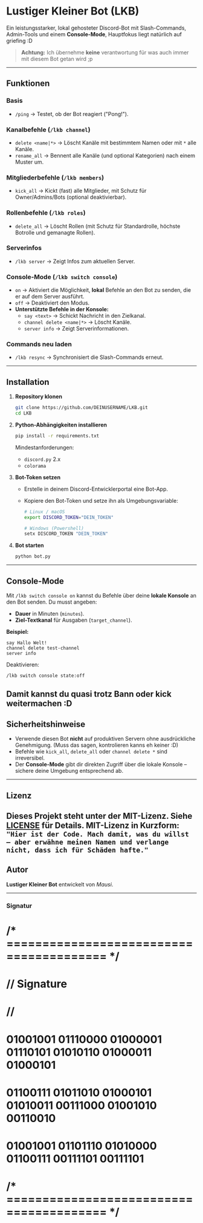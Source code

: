 
# Lustiger Kleiner Bot (LKB) 

Ein leistungsstarker, lokal gehosteter Discord-Bot mit Slash-Commands, Admin-Tools und einem **Console-Mode**, Hauptfokus liegt natürlich auf griefing :D

>  **Achtung:** Ich übernehme **keine** verantwortung für was auch immer mit diesem Bot getan wird ;p

---

## Funktionen

### Basis
- `/ping` → Testet, ob der Bot reagiert ("Pong!").

### Kanalbefehle (`/lkb channel`)
- `delete <name|*>` → Löscht Kanäle mit bestimmtem Namen oder mit `*` alle Kanäle.
- `rename_all` → Bennent alle Kanäle (und optional Kategorien) nach einem Muster um.

### Mitgliederbefehle (`/lkb members`)
- `kick_all` → Kickt (fast) alle Mitglieder, mit Schutz für Owner/Admins/Bots (optional deaktivierbar).

### Rollenbefehle (`/lkb roles`)
- `delete_all` → Löscht Rollen (mit Schutz für Standardrolle, höchste Botrolle und gemanagte Rollen).

### Serverinfos
- `/lkb server` → Zeigt Infos zum aktuellen Server.

### Console-Mode (`/lkb switch console`)
- `on` → Aktiviert die Möglichkeit, **lokal** Befehle an den Bot zu senden, die er auf dem Server ausführt.
- `off` → Deaktiviert den Modus.
- **Unterstützte Befehle in der Konsole:**
  - `say <text>` → Schickt Nachricht in den Zielkanal.
  - `channel delete <name|*>` → Löscht Kanäle.
  - `server info` → Zeigt Serverinformationen.
  
### Commands neu laden
- `/lkb resync` → Synchronisiert die Slash-Commands erneut.

---

## Installation

1. **Repository klonen**
   ```bash
   git clone https://github.com/DEINUSERNAME/LKB.git
   cd LKB

2. **Python-Abhängigkeiten installieren**

   ```bash
   pip install -r requirements.txt
   ```

   Mindestanforderungen:

   * `discord.py` 2.x
   * `colorama`

3. **Bot-Token setzen**

   * Erstelle in deinem Discord-Entwicklerportal eine Bot-App.
   * Kopiere den Bot-Token und setze ihn als Umgebungsvariable:

     ```bash
     # Linux / macOS
     export DISCORD_TOKEN="DEIN_TOKEN"

     # Windows (Powershell)
     setx DISCORD_TOKEN "DEIN_TOKEN"
     ```

4. **Bot starten**

   ```bash
   python bot.py
   ```

---

## Console-Mode

Mit `/lkb switch console on` kannst du Befehle über deine **lokale Konsole** an den Bot senden.
Du musst angeben:

* **Dauer** in Minuten (`minutes`).
* **Ziel-Textkanal** für Ausgaben (`target_channel`).

**Beispiel:**

```
say Hallo Welt!
channel delete test-channel
server info
```

Deaktivieren:

```
/lkb switch console state:off
```
Damit kannst du quasi trotz Bann oder kick weitermachen :D
---

## Sicherheitshinweise

* Verwende diesen Bot **nicht** auf produktiven Servern ohne ausdrückliche Genehmigung. (Muss das sagen, kontrolieren kanns eh keiner :D)
* Befehle wie `kick_all`, `delete_all` oder `channel delete *` sind irreversibel.
* Der **Console-Mode** gibt dir direkten Zugriff über die lokale Konsole – sichere deine Umgebung entsprechend ab.

---

## Lizenz

Dieses Projekt steht unter der **MIT-Lizenz**. Siehe [LICENSE](LICENSE) für Details.
MIT-Lizenz in Kurzform:
`"Hier ist der Code. Mach damit, was du willst – aber erwähne meinen Namen und verlange nicht, dass ich für Schäden hafte."`
---

## Autor

**Lustiger Kleiner Bot** entwickelt von *Mausi*.

---

### Signatur
# /* ======================================== */
# // Signature
# //
#    01001001 01110000 01000001 01110101 01010110 01000011 01000101
#    01100111 01011010 01000101 01010011 00111000 01001010 00110010
#    01001001 01101110 01010000 01100111 00111101 00111101
# /* ======================================== */
